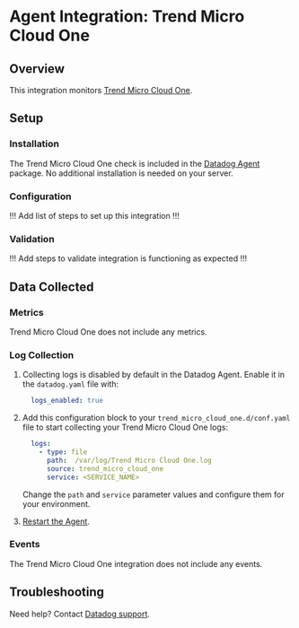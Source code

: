 # Agent Integration: Trend Micro Cloud One

## Overview

This integration monitors [Trend Micro Cloud One][4].

## Setup

### Installation

The Trend Micro Cloud One check is included in the [Datadog Agent][2] package.
No additional installation is needed on your server.

### Configuration

!!! Add list of steps to set up this integration !!!

### Validation

!!! Add steps to validate integration is functioning as expected !!!

## Data Collected

### Metrics

Trend Micro Cloud One does not include any metrics.

### Log Collection


1. Collecting logs is disabled by default in the Datadog Agent. Enable it in the `datadog.yaml` file with:

    ```yaml
      logs_enabled: true
    ```

2. Add this configuration block to your `trend_micro_cloud_one.d/conf.yaml` file to start collecting your Trend Micro Cloud One logs:

    ```yaml
      logs:
        - type: file
          path:  /var/log/Trend Micro Cloud One.log
          source: trend_micro_cloud_one
          service: <SERVICE_NAME>
    ```

    Change the `path` and `service` parameter values and configure them for your environment.

3. [Restart the Agent][3].

### Events

The Trend Micro Cloud One integration does not include any events.

## Troubleshooting

Need help? Contact [Datadog support][1].

[1]: https://docs.datadoghq.com/help/
[2]: https://app.datadoghq.com/account/settings/agent/latest
[3]: https://docs.datadoghq.com/agent/configuration/agent-commands/#start-stop-and-restart-the-agent
[4]: **LINK_TO_INTEGRATION_SITE**
[5]: https://github.com/DataDog/integrations-core/blob/master/trend_micro_cloud_one/assets/service_checks.json

